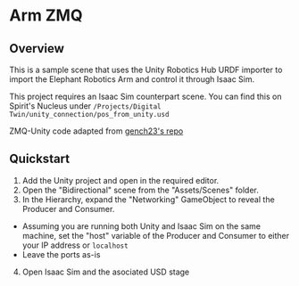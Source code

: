 # Arm ZMQ

## Overview 
This is a sample scene that uses the Unity Robotics Hub URDF importer to import the Elephant Robotics Arm and control it through Isaac Sim. 

This project requires an Isaac Sim counterpart scene. You can find this on Spirit's Nucleus under `/Projects/Digital Twin/unity_connection/pos_from_unity.usd`

ZMQ-Unity code adapted from [gench23's repo](https://github.com/gench23/unity-zeromq-client)

## Quickstart

1. Add the Unity project and open in the required editor. 
2. Open the "Bidirectional" scene from the "Assets/Scenes" folder.
3. In the Hierarchy, expand the "Networking" GameObject to reveal the Producer and Consumer. 
 * Assuming you are running both Unity and Isaac Sim on the same machine, set the "host" variable of the Producer and Consumer to either your IP address or `localhost`
 * Leave the ports as-is
4. Open Isaac Sim and the asociated USD stage
